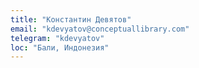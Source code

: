 ```yaml
---
title: "Константин Девятов"
email: "kdevyatov@conceptuallibrary.com"
telegram: "kdevyatov"
loc: "Бали, Индонезия"
---
```

